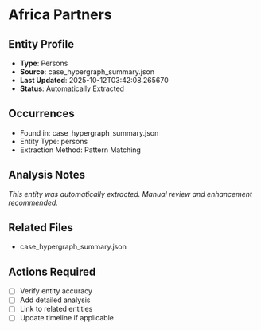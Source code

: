 # Africa Partners

## Entity Profile
- **Type**: Persons
- **Source**: case_hypergraph_summary.json
- **Last Updated**: 2025-10-12T03:42:08.265670
- **Status**: Automatically Extracted

## Occurrences
- Found in: case_hypergraph_summary.json
- Entity Type: persons
- Extraction Method: Pattern Matching

## Analysis Notes
*This entity was automatically extracted. Manual review and enhancement recommended.*

## Related Files
- case_hypergraph_summary.json

## Actions Required
- [ ] Verify entity accuracy
- [ ] Add detailed analysis
- [ ] Link to related entities
- [ ] Update timeline if applicable
